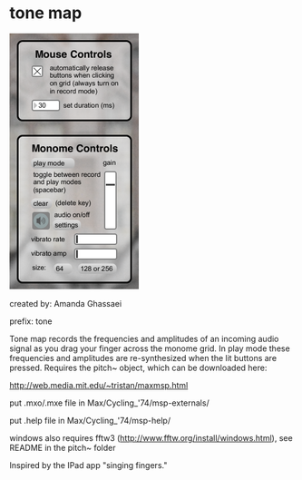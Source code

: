 # tone map

![](tonemap_screenshot.png)

created by: Amanda Ghassaei

prefix: tone

Tone map records the frequencies and amplitudes of an incoming audio signal as you drag your finger across the monome grid.  In play mode these frequencies and amplitudes are re-synthesized when the lit buttons are pressed.  Requires the pitch~ object, which can be downloaded here:

http://web.media.mit.edu/~tristan/maxmsp.html

put .mxo/.mxe file in Max/Cycling_'74/msp-externals/

put .help file in Max/Cycling_'74/msp-help/

windows also requires fftw3 (http://www.fftw.org/install/windows.html), see README in the pitch~ folder

Inspired by the IPad app "singing fingers."